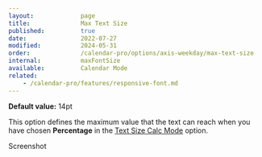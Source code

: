 ```yaml
---
layout:             page
title:              Max Text Size
published:          true
date:               2022-07-27
modified:           2024-05-31
order:              /calendar-pro/options/axis-weekday/max-text-size
internal:           maxFontSize
available:          Calendar Mode
related:
    - /calendar-pro/features/responsive-font.md
---
```

**Default value:** 14pt

This option defines the maximum value that the text can reach when you have chosen **Percentage** in the [Text Size Calc Mode](size-calc.md) option.

<todo>Screenshot</todo>